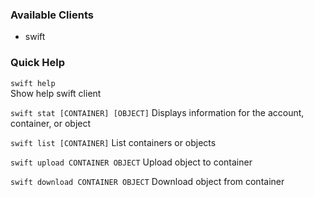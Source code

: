 ### Available Clients
* swift

### Quick Help
`swift help`  
Show help swift client

`swift stat [CONTAINER] [OBJECT]`
Displays information for the account, container, or object

`swift list [CONTAINER]`
List containers or objects

`swift upload CONTAINER OBJECT`
Upload object to container

`swift download CONTAINER OBJECT`
Download object from container
